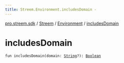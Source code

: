 ```yaml
---
title: Streem.Environment.includesDomain - 
---
```


[pro.streem.sdk](../../index.html) / [Streem](../index.html) / [Environment](index.html) / [includesDomain](./includes-domain.html)

# includesDomain

`fun includesDomain(domain: `[`String`](https://kotlinlang.org/api/latest/jvm/stdlib/kotlin/-string/index.html)`?): `[`Boolean`](https://kotlinlang.org/api/latest/jvm/stdlib/kotlin/-boolean/index.html)